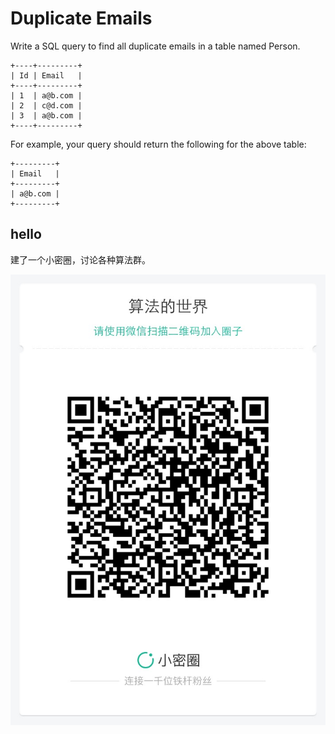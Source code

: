 # Duplicate Emails

Write a SQL query to find all duplicate emails in a table named Person.  

```
+----+---------+
| Id | Email   |
+----+---------+
| 1  | a@b.com |
| 2  | c@d.com |
| 3  | a@b.com |
+----+---------+
```

For example, your query should return the following for the above table:  

```
+---------+
| Email   |
+---------+
| a@b.com |
+---------+
```





## hello

建了一个小密圈，讨论各种算法群。  

![小密圈](../../suanfa_xiaomiquan.jpg)

